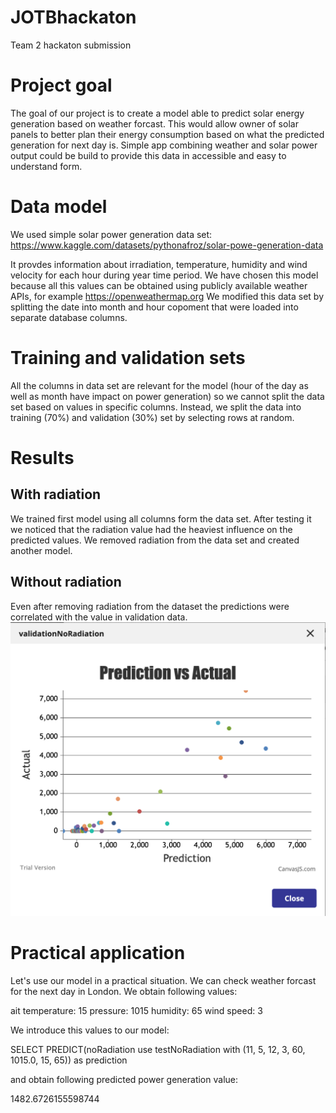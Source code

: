 # JOTBhackaton
Team 2  hackaton submission

# Project goal

The goal of our project is to create a model able to predict solar energy generation based on weather forcast. 
This would allow owner of solar panels to better plan their energy consumption based on what the predicted generation for next day is.
Simple app combining weather and solar power output could be build to provide this data in accessible and easy to understand form.

# Data model

We used simple solar power generation data set:
https://www.kaggle.com/datasets/pythonafroz/solar-powe-generation-data

It provdes information about  irradiation, temperature, humidity and wind velocity for each hour during year time period. We have chosen this model because all this values can be obtained using publicly available weather APIs, for example https://openweathermap.org 
We modified this data set by splitting the date into month and hour copoment that were loaded into separate database columns. 

# Training and validation sets

All the columns in data set are relevant for the model (hour of the day as well as month have impact on power generation) so we cannot split the data set based on values in specific columns. Instead, we split the data into training (70%) and validation (30%) set by selecting rows at random.

# Results

## With radiation
We trained first model using all columns form the data set.
After testing it we noticed that the radiation value had the heaviest influence on the predicted values. 
We removed radiation from the data set and created another model.

## Without radiation

Even after removing radiation from the dataset the predictions were correlated with the value in validation data.
![chart](https://github.com/kandrelczyk/JOTBhackaton/blob/main/chart1.png)

# Practical application 

Let's use our model in a practical situation. We can check weather forcast for the next day in London. We obtain following values:

ait temperature: 15
pressure: 1015
humidity: 65
wind speed: 3

We introduce this values to our model:

SELECT PREDICT(noRadiation use testNoRadiation with (11, 5, 12, 3, 60, 1015.0, 15, 65)) as prediction 

and obtain following predicted power generation value:

1482.6726155598744

